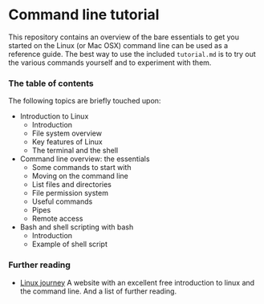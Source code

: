 # Command line tutorial

This repository contains an overview of the bare essentials to get you started on the Linux (or Mac OSX) command line can be used as a reference guide.
The best way to use the included `tutorial.md` is to try out the various commands yourself and to experiment with them.

### The table of contents

The following topics are briefly touched upon:

* Introduction to Linux
    * Introduction
    * File system overview
    * Key features of Linux
    * The terminal and the shell
* Command line overview: the essentials
    * Some commands to start with
    * Moving on the command line
    * List files and directories
    * File permission system
    * Useful commands
    * Pipes
    * Remote access
* Bash and shell scripting with bash
    * Introduction
    * Example of shell script

### Further reading

* [Linux journey](https://linuxjourney.com/) A website with an excellent free introduction to linux and the command line. And a list of further reading.


